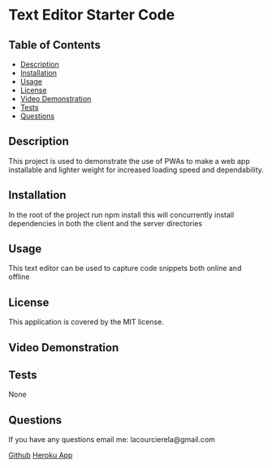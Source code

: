 # Text Editor Starter Code

## Table of Contents
- [Description](#description)
- [Installation](#installation)
- [Usage](#usage)
- [License](#license)
- [Video Demonstration](#video)
- [Tests](#tests)
- [Questions](#questions)


## Description
This project is used to demonstrate the use of PWAs to make a web app installable and lighter weight for increased loading speed and dependability.

## Installation
In the root of the project run npm install this will concurrently install dependencies in both the client and the server directories


## Usage 
This text editor can be used to capture code snippets both online and offline

## License
 This application is covered by the MIT license.

## Video Demonstration

## Tests 
None

## Questions
 <p>If you have any questions email me: lacourcierela@gmail.com</p>
 <a href="https://www.github.com/llacourciere/" target="_blank">Github</a>
 <a href="https://rocky-earth-21421.herokuapp.com/ " target="_blank">Heroku App</a>
